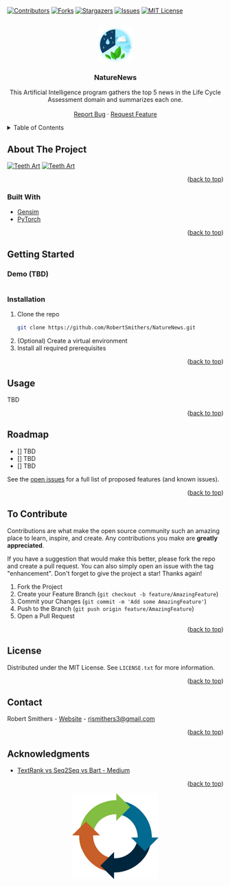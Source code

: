 <div id="top"></div>

<!-- PROJECT SHIELDS -->
<!--
*** I'm using markdown "reference style" links for readability.
*** Reference links are enclosed in brackets [ ] instead of parentheses ( ).
*** See the bottom of this document for the declaration of the reference variables
*** for contributors-url, forks-url, etc. This is an optional, concise syntax you may use.
*** https://www.markdownguide.org/basic-syntax/#reference-style-links
-->
[![Contributors][contributors-shield]][contributors-url]
[![Forks][forks-shield]][forks-url]
[![Stargazers][stars-shield]][stars-url]
[![Issues][issues-shield]][issues-url]
[![MIT License][license-shield]][license-url]
<!-- [![LinkedIn][linkedin-shield]][linkedin-url] -->



<!-- PROJECT LOGO -->
<br />
<div align="center">
  <a href="https://github.com/RobertSmithers/NatureNews">
    <img src="images/logo.png" alt="Logo" width="80" height="80">
  </a>

<h3 align="center">NatureNews</h3>

  <p align="center">
    This Artificial Intelligence program gathers the top 5 news in the Life Cycle Assessment domain and summarizes each one.
    <br />
    <br />
    <a href="https://github.com/RobertSmithers/NatureNews/issues">Report Bug</a>
    ·
    <a href="https://github.com/RobertSmithers/NatureNews/issues">Request Feature</a>
  </p>
</div>



<!-- TABLE OF CONTENTS -->
<details>
  <summary>Table of Contents</summary>
  <ol>
    <li>
      <a href="#about-the-project">About The Project</a>
      <ul>
        <li><a href="#built-with">Built With</a></li>
      </ul>
    </li>
    <li>
      <a href="#getting-started">Getting Started</a>
      <ul>
        <li><a href="#prerequisites">Prerequisites</a></li>
        <li><a href="#installation">Installation</a></li>
      </ul>
    </li>
    <li><a href="#usage">Usage</a></li>
    <li><a href="#roadmap">Roadmap</a></li>
    <li><a href="#contributing">Contributing</a></li>
    <li><a href="#license">License</a></li>
    <li><a href="#contact">Contact</a></li>
    <li><a href="#acknowledgments">Acknowledgments</a></li>
  </ol>
</details>



<!-- ABOUT THE PROJECT -->
## About The Project

[![Teeth Art][teeth-art1]](https://github.com/RobertSmithers/NatureNews)
[![Teeth Art][teeth-art2]](https://github.com/RobertSmithers/NatureNews)

<p align="right">(<a href="#top">back to top</a>)</p>



### Built With

* [Gensim](https://pypi.org/project/gensim/)
* [PyTorch](https://pytorch.org/)

<p align="right">(<a href="#top">back to top</a>)</p>



<!-- GETTING STARTED -->
## Getting Started

### Demo (TBD)
```

```

<!-- ### Prerequisites

This is an example of how to list things you need to use the software and how to install them. It is recommended to install these within a virtual environment within the repository.

* PyTorch
  ```sh
  pip install torch
  ```

* PyTorch3D
  ```sh
  pip install "git+https://github.com/facebookresearch/pytorch3d.git@stable"
  ``` -->

### Installation

1. Clone the repo
   ```sh
   git clone https://github.com/RobertSmithers/NatureNews.git
   ```
2. (Optional) Create a virtual environment
3. Install all required prerequisites

<p align="right">(<a href="#top">back to top</a>)</p>



<!-- USAGE EXAMPLES -->
## Usage

TBD

<p align="right">(<a href="#top">back to top</a>)</p>



<!-- ROADMAP -->
## Roadmap

- [] TBD
- [] TBD
- [] TBD

See the [open issues](https://github.com/RobertSmithers/NatureNews/issues) for a full list of proposed features (and known issues).

<p align="right">(<a href="#top">back to top</a>)</p>

<!-- CONTRIBUTING -->
## To Contribute

Contributions are what make the open source community such an amazing place to learn, inspire, and create. Any contributions you make are **greatly appreciated**.

If you have a suggestion that would make this better, please fork the repo and create a pull request. You can also simply open an issue with the tag "enhancement".
Don't forget to give the project a star! Thanks again!

1. Fork the Project
2. Create your Feature Branch (`git checkout -b feature/AmazingFeature`)
3. Commit your Changes (`git commit -m 'Add some AmazingFeature'`)
4. Push to the Branch (`git push origin feature/AmazingFeature`)
5. Open a Pull Request

<p align="right">(<a href="#top">back to top</a>)</p>



<!-- LICENSE -->
## License

Distributed under the MIT License. See `LICENSE.txt` for more information.

<p align="right">(<a href="#top">back to top</a>)</p>



<!-- CONTACT -->
## Contact

Robert Smithers - [Website](https://robertsmithers.github.io/) - rjsmithers3@gmail.com

<p align="right">(<a href="#top">back to top</a>)</p>



<!-- ACKNOWLEDGMENTS -->
## Acknowledgments

* [TextRank vs Seq2Seq vs Bart - Medium](https://towardsdatascience.com/text-summarization-with-nlp-textrank-vs-seq2seq-vs-bart-474943efeb09)

<p align="right">(<a href="#top">back to top</a>)</p>

<div align="center">
    <img src="images/footer.png" alt="Logo" width="200" height="200">
</div>

<!-- MARKDOWN LINKS & IMAGES -->
<!-- https://www.markdownguide.org/basic-syntax/#reference-style-links -->
[contributors-shield]: https://img.shields.io/github/contributors/RobertSmithers/NatureNews.svg?style=for-the-badge
[contributors-url]: https://github.com/RobertSmithers/NatureNews/graphs/contributors
[forks-shield]: https://img.shields.io/github/forks/RobertSmithers/NatureNews.svg?style=for-the-badge
[forks-url]: https://github.com/RobertSmithers/NatureNews/network/members
[stars-shield]: https://img.shields.io/github/stars/RobertSmithers/NatureNews.svg?style=for-the-badge
[stars-url]: https://github.com/RobertSmithers/NatureNews/stargazers
[issues-shield]: https://img.shields.io/github/issues/RobertSmithers/NatureNews.svg?style=for-the-badge
[issues-url]: https://github.com/RobertSmithers/NatureNews/issues
[license-shield]: https://img.shields.io/github/license/RobertSmithers/NatureNews.svg?style=for-the-badge
[license-url]: https://github.com/RobertSmithers/NatureNews/blob/main/LICENSE
[linkedin-shield]: https://img.shields.io/badge/-LinkedIn-black.svg?style=for-the-badge&logo=linkedin&colorB=555
<!-- [linkedin-url]: https://linkedin.com/in/linkedin_username -->
[product-screenshot]: images/footer.png
[teeth-art1]: images/input.png
[teeth-art2]: images/predicted.png